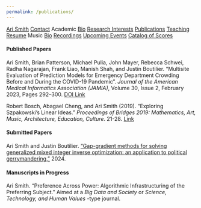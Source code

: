 ```yaml
---
permalink: /publications/
---
```


<div class="sidenav">
  <a href="../">Ari Smith</a>
  <a href="../contact">Contact</a>
  <atitle>Academic</atitle>
  <a href="../academic-bio"><asub>Bio</asub></a>
  <a href="../research-interests"><asub>Research Interests</asub></a>
  <a href="../publications"><asub>Publications</asub></a>
  <a href="../teaching"><asub>Teaching</asub></a>
  <a href="../Ari Smith Resume as of 2022-02-11.pdf" download><asub>Resume</asub></a>
  <atitle>Music</atitle>
  <a href="../music-bio"><asub>Bio</asub></a>
  <a href="../recordings"><asub>Recordings</asub></a>
  <a href="../upcoming"><asub>Upcoming Events</asub></a>
  <a href="../catalog-of-works"><asub>Catalog of Scores</asub></a>
</div>

#### Published Papers

Ari Smith, Brian Patterson, Michael Pulia, John Mayer, Rebecca Schwei, Radha Nagarajan, Frank Liao, Manish Shah, and Justin Boutilier. “Multisite Evaluation of Prediction Models for Emergency Department Crowding Before and During the COVID-19 Pandemic”. *Journal of the American Medical Informatics Association (JAMIA)*, Volume 30, Issue 2, February 2023, Pages 292–300. [DOI Link](https://doi.org/10.1093/jamia/ocac214)

Robert Bosch, Abagael Cheng, and Ari Smith (2019). “Exploring Szpakowski’s Linear Ideas.” *Proceedings of Bridges 2019: Mathematics, Art, Music, Architecture, Education, Culture*. 21-28. [Link](http://archive.bridgesmathart.org/2019/bridges2019-21.html)

#### Submitted Papers

Ari Smith and Justin Boutilier. [“Gap-gradient methods for solving generalized mixed integer inverse optimization: an application to political gerrymandering,”](https://arxiv.org/abs/2406.09457) 2024.

#### Manuscripts in Progress

Ari Smith. “Preference Across Power: Algorithmic Infrastructuring of the Preferring Subject.” Aimed at a *Big Data and Society* or *Science, Technology, and Human Values* -type journal.
